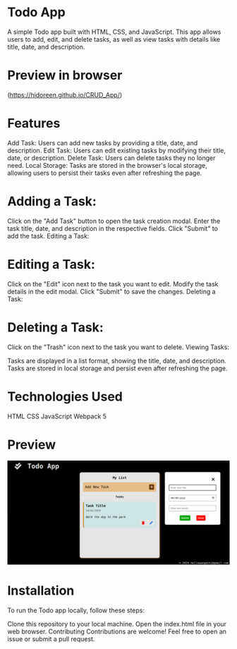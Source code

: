 # Todo App
A simple Todo app built with HTML, CSS, and JavaScript. This app allows users to add, edit, and delete tasks, as well as view tasks with details like title, date, and description.

# Preview in browser


(https://hidoreen.github.io/CRUD_App/)

# Features
Add Task: Users can add new tasks by providing a title, date, and description.
Edit Task: Users can edit existing tasks by modifying their title, date, or description.
Delete Task: Users can delete tasks they no longer need.
Local Storage: Tasks are stored in the browser's local storage, allowing users to persist their tasks even after refreshing the page.

# Adding a Task:
Click on the "Add Task" button to open the task creation modal.
Enter the task title, date, and description in the respective fields.
Click "Submit" to add the task.
Editing a Task:

# Editing a Task:
Click on the "Edit" icon next to the task you want to edit.
Modify the task details in the edit modal.
Click "Submit" to save the changes.
Deleting a Task:

# Deleting a Task:
Click on the "Trash" icon next to the task you want to delete.
Viewing Tasks:

Tasks are displayed in a list format, showing the title, date, and description.
Tasks are stored in local storage and persist even after refreshing the page.

# Technologies Used
HTML
CSS
JavaScript
Webpack 5

# Preview

![Alt text](todo.png)

# Installation
To run the Todo app locally, follow these steps:

Clone this repository to your local machine.
Open the index.html file in your web browser.
Contributing
Contributions are welcome! Feel free to open an issue or submit a pull request.


